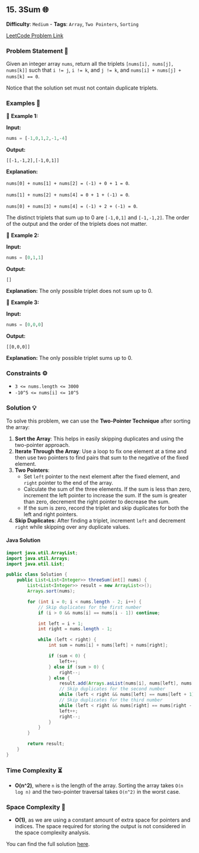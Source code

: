 ## 15. 3Sum 🌐

**Difficulty**: `Medium` - **Tags**: `Array`, `Two Pointers`, `Sorting`

[LeetCode Problem Link](https://leetcode.com/problems/3sum/)

### Problem Statement 📜

Given an integer array `nums`, return all the triplets `[nums[i], nums[j], nums[k]]` such that `i != j`, `i != k`, and `j != k`, and `nums[i] + nums[j] + nums[k] == 0`.

Notice that the solution set must not contain duplicate triplets.

### Examples 🌟

🔹 **Example 1:**

**Input:**
```python
nums = [-1,0,1,2,-1,-4]
```

**Output:**
```
[[-1,-1,2],[-1,0,1]]
```

**Explanation:**

`nums[0] + nums[1] + nums[2] = (-1) + 0 + 1 = 0`.

`nums[1] + nums[2] + nums[4] = 0 + 1 + (-1) = 0`.

`nums[0] + nums[3] + nums[4] = (-1) + 2 + (-1) = 0`.

The distinct triplets that sum up to 0 are `[-1,0,1]` and `[-1,-1,2]`. The order of the output and the order of the triplets does not matter.


🔹 **Example 2:**

**Input:**
```python
nums = [0,1,1]
```

**Output:**
```
[]
```

**Explanation:**
The only possible triplet does not sum up to 0.

🔹 **Example 3:**

**Input:**
```python
nums = [0,0,0]
```

**Output:**
```
[[0,0,0]]
```

**Explanation:**
The only possible triplet sums up to 0.

### Constraints ⚙️

- `3 <= nums.length <= 3000`
- `-10^5 <= nums[i] <= 10^5`

### Solution 💡

To solve this problem, we can use the **Two-Pointer Technique** after sorting the array:

1. **Sort the Array**: This helps in easily skipping duplicates and using the two-pointer approach.
2. **Iterate Through the Array**: Use a loop to fix one element at a time and then use two pointers to find pairs that sum to the negative of the fixed element.
3. **Two Pointers**:
   - Set `left` pointer to the next element after the fixed element, and `right` pointer to the end of the array.
   - Calculate the sum of the three elements. If the sum is less than zero, increment the left pointer to increase the sum. If the sum is greater than zero, decrement the right pointer to decrease the sum.
   - If the sum is zero, record the triplet and skip duplicates for both the left and right pointers.
4. **Skip Duplicates**: After finding a triplet, increment `left` and decrement `right` while skipping over any duplicate values.

#### Java Solution

```java
import java.util.ArrayList;
import java.util.Arrays;
import java.util.List;

public class Solution {
    public List<List<Integer>> threeSum(int[] nums) {
        List<List<Integer>> result = new ArrayList<>();
        Arrays.sort(nums);

        for (int i = 0; i < nums.length - 2; i++) {
            // Skip duplicates for the first number
            if (i > 0 && nums[i] == nums[i - 1]) continue;

            int left = i + 1;
            int right = nums.length - 1;

            while (left < right) {
                int sum = nums[i] + nums[left] + nums[right];

                if (sum < 0) {
                    left++;
                } else if (sum > 0) {
                    right--;
                } else {
                    result.add(Arrays.asList(nums[i], nums[left], nums[right]));
                    // Skip duplicates for the second number
                    while (left < right && nums[left] == nums[left + 1]) left++;
                    // Skip duplicates for the third number
                    while (left < right && nums[right] == nums[right - 1]) right--;
                    left++;
                    right--;
                }
            }
        }

        return result;
    }
}
```

### Time Complexity ⏳

- **O(n^2)**, where `n` is the length of the array. Sorting the array takes `O(n log n)` and the two-pointer traversal takes `O(n^2)` in the worst case.

### Space Complexity 💾

- **O(1)**, as we are using a constant amount of extra space for pointers and indices. The space required for storing the output is not considered in the space complexity analysis.


You can find the full solution [here](Solution.java).